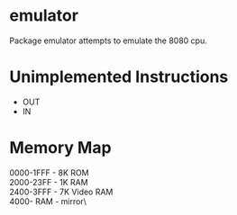 # emulator

Package emulator attempts to emulate the 8080 cpu.

# Unimplemented Instructions

* OUT
* IN

# Memory Map

0000-1FFF - 8K ROM\
2000-23FF - 1K RAM\
2400-3FFF - 7K Video RAM\
4000- RAM - mirror\
